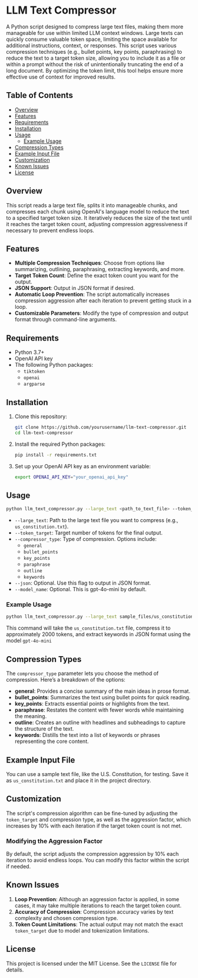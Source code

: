 
# LLM Text Compressor

A Python script designed to compress large text files, making them more manageable for use within limited LLM context windows. Large texts can quickly consume valuable token space, limiting the space available for additional instructions, context, or responses. This script uses various compression techniques (e.g., bullet points, key points, paraphrasing) to reduce the text to a target token size, allowing you to include it as a file or within a prompt without the risk of unintentionally truncating the end of a long document. By optimizing the token limit, this tool helps ensure more effective use of context for improved results.

## Table of Contents
- [Overview](#overview)
- [Features](#features)
- [Requirements](#requirements)
- [Installation](#installation)
- [Usage](#usage)
  - [Example Usage](#example-usage)
- [Compression Types](#compression-types)
- [Example Input File](#example-input-file)
- [Customization](#customization)
- [Known Issues](#known-issues)
- [License](#license)

## Overview

This script reads a large text file, splits it into manageable chunks, and compresses each chunk using OpenAI's language model to reduce the text to a specified target token size. It iteratively reduces the size of the text until it reaches the target token count, adjusting compression aggressiveness if necessary to prevent endless loops.

## Features

- **Multiple Compression Techniques**: Choose from options like summarizing, outlining, paraphrasing, extracting keywords, and more.
- **Target Token Count**: Define the exact token count you want for the output.
- **JSON Support**: Output in JSON format if desired.
- **Automatic Loop Prevention**: The script automatically increases compression aggression after each iteration to prevent getting stuck in a loop.
- **Customizable Parameters**: Modify the type of compression and output format through command-line arguments.

## Requirements

- Python 3.7+
- OpenAI API key
- The following Python packages:
  - `tiktoken`
  - `openai`
  - `argparse`

## Installation

1. Clone this repository:
    ```bash
    git clone https://github.com/yourusername/llm-text-compressor.git
    cd llm-text-compressor
    ```

2. Install the required Python packages:
    ```bash
    pip install -r requirements.txt
    ```

3. Set up your OpenAI API key as an environment variable:
    ```bash
    export OPENAI_API_KEY="your_openai_api_key"
    ```

## Usage

```bash
python llm_text_compressor.py --large_text <path_to_text_file> --token_target <token_count> --compressor_type <type> [--json]
```

- `--large_text`: Path to the large text file you want to compress (e.g., `us_constitution.txt`).
- `--token_target`: Target number of tokens for the final output.
- `--compressor_type`: Type of compression. Options include:
  - `general`
  - `bullet_points`
  - `key_points`
  - `paraphrase`
  - `outline`
  - `keywords`
- `--json`: Optional. Use this flag to output in JSON format.
- `--model_name`: Optional. This is gpt-4o-mini by default.

### Example Usage

```bash
python llm_text_compressor.py --large_text sample_files/us_constitution.txt --token_target 2000 --compressor_type keywords --json --model_name gpt-4o-mini
```

This command will take the `us_constitution.txt` file, compress it to approximately 2000 tokens, and extract keywords in JSON format using the model `gpt-4o-mini`

## Compression Types

The `compressor_type` parameter lets you choose the method of compression. Here’s a breakdown of the options:

- **general**: Provides a concise summary of the main ideas in prose format.
- **bullet_points**: Summarizes the text using bullet points for quick reading.
- **key_points**: Extracts essential points or highlights from the text.
- **paraphrase**: Restates the content with fewer words while maintaining the meaning.
- **outline**: Creates an outline with headlines and subheadings to capture the structure of the text.
- **keywords**: Distills the text into a list of keywords or phrases representing the core content.

## Example Input File

You can use a sample text file, like the U.S. Constitution, for testing. Save it as `us_constitution.txt` and place it in the project directory.

## Customization

The script's compression algorithm can be fine-tuned by adjusting the `token_target` and compression type, as well as the aggression factor, which increases by 10% with each iteration if the target token count is not met.

### Modifying the Aggression Factor
By default, the script adjusts the compression aggression by 10% each iteration to avoid endless loops. You can modify this factor within the script if needed.

## Known Issues

1. **Loop Prevention**: Although an aggression factor is applied, in some cases, it may take multiple iterations to reach the target token count.
2. **Accuracy of Compression**: Compression accuracy varies by text complexity and chosen compression type.
3. **Token Count Limitations**: The actual output may not match the exact `token_target` due to model and tokenization limitations.

## License

This project is licensed under the MIT License. See the `LICENSE` file for details.
